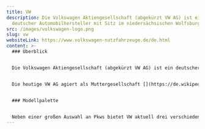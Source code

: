 ```yaml
---
title: VW
description: Die Volkswagen Aktiengesellschaft (abgekürzt VW AG) ist ein
  deutscher Automobilhersteller mit Sitz im niedersächsischen Wolfsburg.
src: /images/volkswagen-logo.png
slug: vw
websiteLink: https://www.volkswagen-nutzfahrzeuge.de/de.html
content: >-
  ### Überblick 


  Die Volkswagen Aktiengesellschaft (abgekürzt VW AG) ist ein deutscher Automobilhersteller mit Sitz im niedersächsischen Wolfsburg. Das Unternehmen wurde 1937 gegründet und zählt zu einem der führenden internationalen Automobilkonzernen. 


  Die heutige VW AG agiert als Muttergesellschaft [](https://de.wikipedia.org/wiki/Muttergesellschaft) der Fahrzeugmarke [](https://de.wikipedia.org/wiki/Volkswagen) Volkswagen Pkw sowie der Tochtergesellschaften [](https://de.wikipedia.org/wiki/Seat) Audi, Seat und Skoda sowie der Luxusmarken [](https://de.wikipedia.org/wiki/Bentley) Bentley, Ducati, Porsche und Lamborghini. Von 2007 bis 2011 erweiterte der Konzern auch seine Nutzfahrzeugsparte (Lkw und Busse) mit dem [](https://de.wikipedia.org/wiki/Arbeitsgebiet)Geschäftsbereich Volkswagen Nutzfahrzeuge um die Unternehmen[](https://de.wikipedia.org/wiki/MAN) Scania und MAN. 


  ### Modellpalette 


  Neben einer großen Auswahl an Pkws bietet VW aktuell drei verschiedene elektrische Nutzfahrzeuge an. Dazu zählen der VW ABT eCaddy, der VW ABT eTransporter und der VW eCrafter. Beim eCaddy und eTransporter handelt es sich jedoch um keine Serienprodukte sondern um Umbauten durch das Unternehmen ABT. Die Firma ABT Sportsline ist heute der größte Veredler von Fahrzeugen des VW- und Audi-Konzerns. Für die kommenden Jahre wird VW sicherlich verstärkt auf Elektromobilität setzen und weitere Fahrzeug einführen, wie beispielsweise den für Herbst 2022 angesetzten VW ID. Buzz Cargo.
---
```

